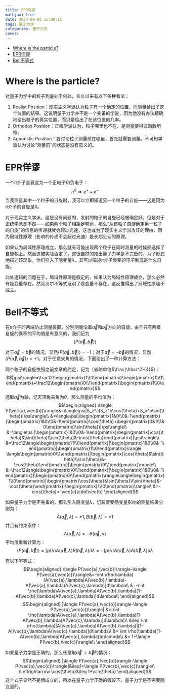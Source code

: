 ```yaml
---
title: EPR佯谬
mathjax: true
date: 2024-09-05 15:00:15
tags: 量子力学
categories: 量子力学
cover:
---
```

- [Where is the particle?](#where-is-the-particle)
- [EPR佯谬](#epr佯谬)
- [Bell不等式](#bell不等式)

# Where is the particle?
对量子力学中的粒子到底处于何处，长久以来有以下多种看法：
1. Realist Position：现实主义学派认为粒子有一个确定的位置，而测量给出了这个位置的结果。这说明量子力学并不是一个完备的学说，因为他没有办法精确地给出粒子的真实位置，而只是给出了在该位置的几率。
2. Orthodox Position：正统学派认为，粒子哪里也不在，是测量使得波函数坍缩。
3. Agnonstic Position：要讨论粒子测量前在哪里，首先就需要测量。不可知学派认为讨论“测量前”的状态是没有意义的。

# EPR佯谬
一个$\pi$介子会衰变为一个正电子和负电子：
$$\pi^0\Rightarrow e^++e^-$$
当我测量其中一个粒子的自旋时，我可以立即知道另一个粒子的自旋——这是因为$\pi$介子的自旋是0。

对于现实主义学派，这是没有问题的，发射的粒子的自旋已经被确定好。但是对于正统学派却不然——如果两个粒子相距足够远，那么“从该粒子自旋确定另一粒子的自旋”的信息的传递就就会超过光速，这也成为了现实主义学派攻讦的理由，因为局域性原理（影响的传递不会超过光速）是长期公认的原理。

如果认为局域性原理成立，那么就有可能出现两个粒子在同时测量的时候都选择了自旋朝上。然而这被实验否定了，这很自然的推出量子力学是不完备的。为了形式地描述该现象，他们引入了隐变量$\lambda$，其可以描述$\pi$介子衰变的电子到底是什么自旋。

此处逻辑的问题在于，局域性原理是假定的。如果认为局域性原理成立，那么必然有隐变量存在。然而贝尔不等式证明了隐变量不存在，这反推得出了局域性原理不成立。

# Bell不等式

在$\pi$介子的两端防止测量装置，分别测量沿着$\vec{a}$和$\vec{b}$方向的自旋。由于只有两者自旋的乘积的平均值是有意义的，我们记为
$$\langle P(\vec{a},\vec{b})\rangle$$

对于$\vec{a}=\vec{b}$的情况，显然$\langle P(\vec{a},\vec{b})\rangle=-1$；对于$\vec{a}=-\vec{b}$的情况，显然$\langle P(\vec{a},\vec{b})\rangle=+1$。对于任意夹角的情况，下面给出了一种计算方法：

两个粒子的自旋依照之前文章的约定，记为（省略单位$\frac{\hbar^2}{4}$）：
$$|\psi\rangle=\frac12\begin{pmatrix}1\\0\end{pmatrix}\begin{pmatrix}0\\1\end{pmatrix}+\frac12\begin{pmatrix}0\\1\end{pmatrix}\begin{pmatrix}1\\0\end{pmatrix}$$
选取$\vec{a}$为轴，记天顶角夹角为$\theta$，那么测量的平均值为：
$$\begin{aligned}
\langle P(\vec{a},\vec{b})\rangle&=\langle\psi|S_z^a(S_z^b\cos{\theta}+S_x^b\sin{\theta})|\psi\rangle\\
&=\langle\psi|\begin{pmatrix}1&0\\0&-1\end{pmatrix}(\begin{pmatrix}1&0\\0&-1\end{pmatrix}\cos{\theta}+\begin{pmatrix}0&1\\1&0\end{pmatrix}\sin{\theta})|\psi\rangle\\
&=\langle\psi|\begin{pmatrix}1&0\\0&-1\end{pmatrix}\begin{pmatrix}\cos{\theta}&\sin{\theta}\\\sin{\theta}&-\cos{\theta}\end{pmatrix}|\psi\rangle\\
&=\frac12\langle\begin{pmatrix}1\\0\end{pmatrix}|\begin{pmatrix}1&0\\0&-1\end{pmatrix}|\begin{pmatrix}1\\0\end{pmatrix}\rangle \langle\begin{pmatrix}0\\1\end{pmatrix}|\begin{pmatrix}\cos{\theta}&\sin{\theta}\\\sin{\theta}&-\cos{\theta}\end{pmatrix}|\begin{pmatrix}0\\1\end{pmatrix}\rangle\\
&+\frac12\langle\begin{pmatrix}0\\1\end{pmatrix}|\begin{pmatrix}1&0\\0&-1\end{pmatrix}|\begin{pmatrix}0\\1\end{pmatrix}\rangle\langle\begin{pmatrix}1\\0\end{pmatrix}|\begin{pmatrix}\cos{\theta}&\sin{\theta}\\\sin{\theta}&-\cos{\theta}\end{pmatrix}|\begin{pmatrix}1\\0\end{pmatrix}\rangle\\
&=-\cos{\theta}=-\vec{a}\cdot\vec{b}
\end{aligned}$$

如果量子力学是不完备的，那么引入隐变量$\lambda$，记装置受隐变量影响的测量结果分别为：
$$A(\vec{a},\lambda)=\pm1,B(\vec{b},\lambda)=\pm1$$
并且有约束条件：
$$A(\vec{a},\lambda)=-B(\vec{a},\lambda)$$
平均值重新计算为：
$$\langle P(\vec{a},\vec{b})\rangle=\int \rho(\lambda)A(\vec{a},\lambda)B(\vec{b},\lambda)d\lambda=-\int \rho(\lambda)A(\vec{a},\lambda)A(\vec{b},\lambda)d\lambda$$

有以下不等式：
$$\begin{aligned}
\langle P(\vec{a},\vec{b})\rangle-\langle P(\vec{a},\vec{c})\rangle&=-\int \rho(\lambda)[A(\vec{a},\lambda)A(\vec{b},\lambda)-A(\vec{a},\lambda)A(\vec{c},\lambda)]d\lambda\\
&=-\int \rho(\lambda)A(\vec{a},\lambda)A(\vec{b},\lambda)[1-A(\vec{b},\lambda)A(\vec{c},\lambda)]d\lambda\\
\end{aligned}$$
$$\begin{aligned}
|\langle P(\vec{a},\vec{b})\rangle-\langle P(\vec{a},\vec{c})\rangle|
&=|\int \rho(\lambda)A(\vec{a},\lambda)A(\vec{b},\lambda)[1-A(\vec{b},\lambda)A(\vec{c},\lambda)]d\lambda|\\
&\leq \int \rho(\lambda)|A(\vec{a},\lambda)A(\vec{b},\lambda)|[1-A(\vec{b},\lambda)A(\vec{c},\lambda)]d\lambda\\
&= \int \rho(\lambda)[1-A(\vec{b},\lambda)A(\vec{c},\lambda)]d\lambda\\
&= 1+\langle P(\vec{b},\vec{c})\rangle\\
\end{aligned}$$

如果量子力学是正确的，那么任意取$\vec{a}\perp\vec{b}$的情况：
$$\begin{aligned}
|\langle P(\vec{a},\vec{b})\rangle-\langle P(\vec{a},\vec{c})\rangle|&\leq1+\langle P(\vec{b},\vec{c})\rangle\\
\Leftrightarrow \cos{\theta}&\leq 1+\sin{\theta}
\end{aligned}$$
这个式子显然不是恒成立的，所以在量子力学正确的假设下，量子力学是不需要隐变量的。


